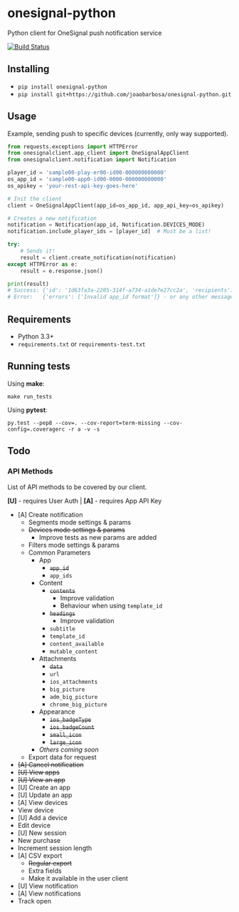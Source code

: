# onesignal-python
Python client for OneSignal push notification service

[![Build Status](https://travis-ci.org/joaobarbosa/onesignal-python.png?branch=master)](https://travis-ci.org/joaobarbosa/onesignal-python)

## Installing

- ```pip install onesignal-python```
- ```pip install git+https://github.com/joaobarbosa/onesignal-python.git```

## Usage

Example, sending push to specific devices (currently, only way supported).

```python
from requests.exceptions import HTTPError
from onesignalclient.app_client import OneSignalAppClient
from onesignalclient.notification import Notification

player_id = 'sample00-play-er00-id00-000000000000'
os_app_id = 'sample00-app0-id00-0000-000000000000'
os_apikey = 'your-rest-api-key-goes-here'

# Init the client
client = OneSignalAppClient(app_id=os_app_id, app_api_key=os_apikey)

# Creates a new notification
notification = Notification(app_id, Notification.DEVICES_MODE)
notification.include_player_ids = [player_id]  # Must be a list!

try:
    # Sends it!
    result = client.create_notification(notification)
except HTTPError as e:
    result = e.response.json()

print(result)
# Success: {'id': '1d63fa3a-2205-314f-a734-a1de7e27cc2a', 'recipients': 1}
# Error:   {'errors': ['Invalid app_id format']} - or any other message
```

## Requirements

- Python 3.3+
- ```requirements.txt``` or ```requirements-test.txt```

## Running tests

Using **make**:

```make run_tests```

Using **pytest**:

```py.test --pep8 --cov=. --cov-report=term-missing --cov-config=.coveragerc -r a -v -s```

## Todo

### API Methods

List of API methods to be covered by our client.

**[U]** - requires User Auth | **[A]** - requires App API Key

- [A] Create notification
    - Segments mode settings & params
    - ~~Devices mode settings & params~~
        - Improve tests as new params are added
    - Filters mode settings & params
    - Common Parameters
        - App
            - ~~```app_id```~~
            - ```app_ids```
        - Content
            - ~~```contents```~~
                - Improve validation
                - Behaviour when using ```template_id```
            - ~~```headings```~~
                - Improve validation
            - ```subtitle```
            - ```template_id```
            - ```content_available```
            - ```mutable_content```
        - Attachments
            - ~~```data```~~
            - ```url```
            - ```ios_attachments```
            - ```big_picture```
            - ```adm_big_picture```
            - ```chrome_big_picture```
        - Appearance
            - ~~```ios_badgeType```~~
            - ~~```ios_badgeCount```~~
            - ~~```small_icon```~~
            - ~~```large_icon```~~
        - _Others coming soon_
    - Export data for request
- ~~[A] Cancel notification~~
- ~~[U] View apps~~
- ~~[U] View an app~~
- [U] Create an app
- [U] Update an app
- [A] View devices
- View device
- [U] Add a device
- Edit device
- [U] New session
- New purchase
- Increment session length
- [A] CSV export
    - ~~Regular export~~
    - Extra fields
    - Make it available in the user client
- [U] View notification
- [A] View notifications
- Track open
